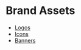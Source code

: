 # Brand Assets

- [Logos](https://assets.avex.id/assets/logos)
- [Icons](https://assets.avex.id/assets/icons)
- [Banners](https://assets.avex.id/assets/banners)
